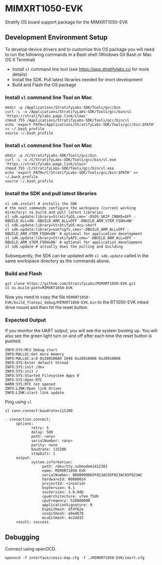 # MIMXRT1050-EVK

Stratify OS board support package for the MIMXRT1050-EVK


## Development Environment Setup

To develop device drivers and to customize this OS package you will need to
run the following commands in a Bash shell (Windows Git Bash or Mac OS X Terminal)

- Install `sl` command line tool (see https://app.stratifylabs.co for more details)
- Install the SDK. Pull latest libraries needed for imxrt development
- Build and Flash the OS package


### Install `sl` command line Tool on Mac

```
mkdir -p /Applications/StratifyLabs-SDK/Tools/gcc/bin
curl -L -o /Applications/StratifyLabs-SDK/Tools/gcc/bin/sl 'https://stratifylabs.page.link/slmac'
chmod 755 /Applications/StratifyLabs-SDK/Tools/gcc/bin/sl
echo 'export PATH=/Applications/StratifyLabs-SDK/Tools/gcc/bin:$PATH' >> ~/.bash_profile
source ~/.bash_profile
```

### Install `sl` command line Tool on Mac
```
mkdir -p /C/StratifyLabs-SDK/Tools/gcc/bin
curl -L -o /C/StratifyLabs-SDK/Tools/gcc/bin/sl.exe 'https://stratifylabs.page.link/slwin'
chmod 755 /C/StratifyLabs-SDK/Tools/gcc/bin/sl.exe
echo 'export PATH=/C/StratifyLabs-SDK/Tools/gcc/bin:$PATH' >> ~/.bash_profile
source ~/.bash_profile
```

### Install the SDK and pull latest libraries

```
sl sdk.install # installs the SDK
# the next commands configure the workspace (current working directory) to build and pull latest libraries
sl sdk.update:library=StratifyOS,cmo='-DSOS_SKIP_CMAKE=OFF -DBUILD_ALL=ON -DBUILD_ARM_ALL=OFF -DBUILD_ARM_V7EM_F5DH=ON'
sl sdk.update:library=StratifyOS-mcu-imxrt
sl sdk.update:library=son?sgfx,cmo='-DBUILD_ARM_ALL=OFF -DBUILD_ARM_V7EM_F5DH=ON' # optional for application development
sl sdk.update:library=StratifyAPI,cmo='-DBUILD_ARM_ALL=OFF -DBUILD_ARM_V7EM_F5DH=ON' # optional for application development
sl sdk.update # actually does the pulling and building
```

Subsequently, the SDK can be updated with `sl sdk.update` called in the same workspace directory as the commands above.

### Build and Flash

```
git clone https://github.com/StratifyLabs/MIMXRT1050-EVK.git
sl os.build:path=MIMXRT1050-EVK
```

Now you need to copy the file `MIMXRT1050-EVK/build_flexspi_debug/MIMXRT1050-EVK.bin`
to the RT1050-EVK mbed drive mount and then hit the reset button.

### Expected Output

If you monitor the UART output, you will see the system booting up. You will
also see the green light turn on and off after each time the reset button is pushed.

```
INFO:SYS:MCU Debug start
INFO:MALLOC:Get more memory
INFO:MALLOC:a:0 0x200106B4 2048 0x20010008 0x20010008
INFO:SYS:Enter default thread
INFO:SYS:init /dev
INFO:SYS:init /
INFO:SYS:Started Filesystem Apps 0
INFO:SYS:Open RTC
WARN:SYS:RTC not opened
INFO:LINK:Open link driver
INFO:LINK:start link update
```


Ping using `sl`


```
sl conn.connect:baudrate=115200

- connection.connect:
	 options:
			retry: 5
			delay: 500
			path: <any>
			serialNumber: <any>
			parity: none
			baudrate: 115200
			stopbits: 1
	 output:
			system.information:
				 path: /dev/tty.usbmodem1412301
				 name: MIMXRT1050-EVK
				 serialNumber: 0000000065F823AC65F823AC65F823AC
				 hardwareId: 00000024
				 projectId: <invalid>
				 bspVersion: 0.1
				 sosVersion: 3.8.0db
				 cpuArchitecture: v7em_f5dh
				 cpuFreqency: 528000000
				 applicationSignature: 0
				 bspGitHash: df4f62e
				 sosGitHash: e0ed670
				 mcuGitHash: 4c2dd32
	 result: success

```

## Debugging

Connect using openOCD.

```
openocd -f interface/cmsis-dap.cfg -f ./MIMXRT1050-EVK/imxrt.cfg
```
